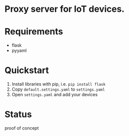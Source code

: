 Proxy server for IoT devices.
=========================

# Requirements

- flask
- pyyaml

# Quickstart
1. Install libraries with pip, i.e. `pip install flask`
1. Copy `default.settings.yaml` to `settings.yaml`
1. Open `settings.yaml` and add your devices

# Status
proof of concept
